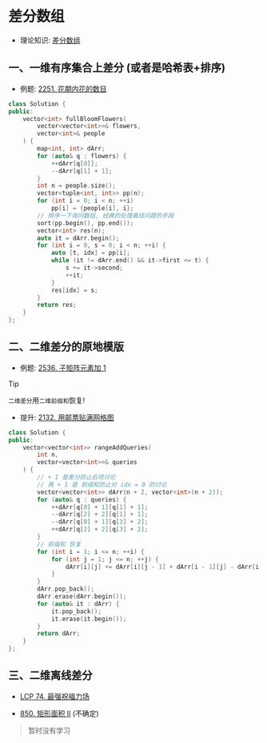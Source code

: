 # 差分数组

- 理论知识: [差分数组](https://blog.HXLoLi.com/blog/#/articles?articleId=20605 "##20605##")

## 一、一维有序集合上差分 (或者是哈希表+排序)
- 例题: [2251. 花期内花的数目](https://leetcode.cn/problems/number-of-flowers-in-full-bloom/)

```cpp
class Solution {
public:
    vector<int> fullBloomFlowers(
        vector<vector<int>>& flowers, 
        vector<int>& people
    ) {
        map<int, int> dArr;
        for (auto& q : flowers) {
            ++dArr[q[0]];
            --dArr[q[1] + 1];
        }
        int n = people.size();
        vector<tuple<int, int>> pp(n);
        for (int i = 0; i < n; ++i)
            pp[i] = {people[i], i};
        // 排序一下询问数组, 经典的处理离线问题的手段
        sort(pp.begin(), pp.end());
        vector<int> res(n);
        auto it = dArr.begin();
        for (int i = 0, s = 0; i < n; ++i) {
            auto [t, idx] = pp[i];
            while (it != dArr.end() && it->first <= t) {
                s += it->second;
                ++it;
            }
            res[idx] = s;
        }
        return res;
    }
};
```

## 二、二维差分的原地模版

- 例题: [2536. 子矩阵元素加 1](https://leetcode.cn/problems/increment-submatrices-by-one/)

> [!TIP]
> `二维差分`用`二维前缀和`恢复!

- 提升: [2132. 用邮票贴满网格图](https://leetcode.cn/problems/stamping-the-grid/)

```cpp
class Solution {
public:
    vector<vector<int>> rangeAddQueries(
        int n,
        vector<vector<int>>& queries
    ) {
        // + 1 是差分防止后项讨论
        // 再 + 1 是 前缀和防止对 idx = 0 的讨论
        vector<vector<int>> dArr(n + 2, vector<int>(n + 2));
        for (auto& q : queries) {
            ++dArr[q[0] + 1][q[1] + 1];
            --dArr[q[2] + 2][q[1] + 1];
            --dArr[q[0] + 1][q[3] + 2];
            ++dArr[q[2] + 2][q[3] + 2];
        }
        // 前缀和 恢复
        for (int i = 1; i <= n; ++i) {
            for (int j = 1; j <= n; ++j) {
                dArr[i][j] += dArr[i][j - 1] + dArr[i - 1][j] - dArr[i - 1][j - 1];
            }
        }
        dArr.pop_back();
        dArr.erase(dArr.begin());
        for (auto& it : dArr) {
            it.pop_back();
            it.erase(it.begin());
        }
        return dArr;
    }
};
```

## 三、二维离线差分

- [LCP 74. 最强祝福力场](https://leetcode.cn/problems/xepqZ5/)

- [850. 矩形面积 II](https://leetcode.cn/problems/rectangle-area-ii/) (不确定)

> 暂时没有学习


